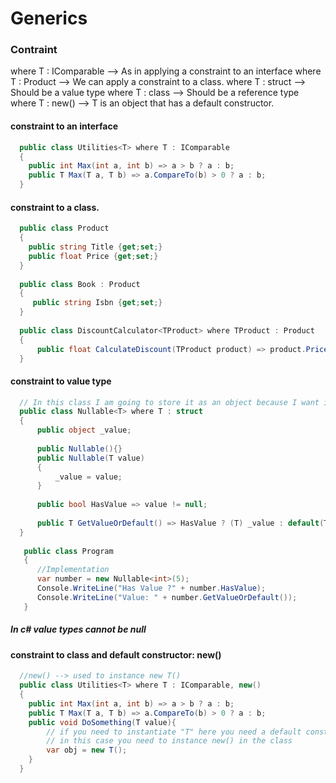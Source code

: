 # Generics

### Contraint


where T : IComparable --> As in applying a constraint to an interface
where T : Product --> We can apply a constraint to a class.
where T : struct --> Should be a value type
where T : class --> Should be a reference type
where T : new() --> T is an object that has a default constructor.

#### constraint to an interface
```c#
  public class Utilities<T> where T : IComparable
  {
    public int Max(int a, int b) => a > b ? a : b;
    public T Max(T a, T b) => a.CompareTo(b) > 0 ? a : b;
  }
```

#### constraint to a class.
```c#
  public class Product
  {
    public string Title {get;set;}
    public float Price {get;set;}
  }
  
  public class Book : Product
  {
     public string Isbn {get;set;}
  }
  
  public class DiscountCalculator<TProduct> where TProduct : Product
  {
      public float CalculateDiscount(TProduct product) => product.Price
  }
```

#### constraint to value type
```c#
  // In this class I am going to store it as an object because I want it to be nullable
  public class Nullable<T> where T : struct
  {
      public object _value;
      
      public Nullable(){}
      public Nullable(T value)
      {
          _value = value;
      }
      
      public bool HasValue => value != null;
      
      public T GetValueOrDefault() => HasValue ? (T) _value : default(T);
  }
  
   public class Program
   {
      //Implementation
      var number = new Nullable<int>(5);
      Console.WriteLine("Has Value ?" + number.HasValue);
      Console.WriteLine("Value: " + number.GetValueOrDefault());
   }
```
##### In c# value types cannot be null

#### constraint to class and default constructor: new()
```c#
  //new() --> used to instance new T()
  public class Utilities<T> where T : IComparable, new()
  {
    public int Max(int a, int b) => a > b ? a : b;
    public T Max(T a, T b) => a.CompareTo(b) > 0 ? a : b;
    public void DoSomething(T value){
        // if you need to instantiate "T" here you need a default constructor.
        // in this case you need to instance new() in the class
        var obj = new T();
    }
  }
```

